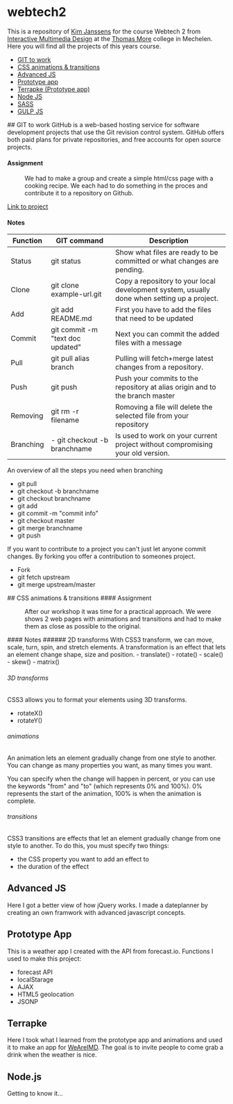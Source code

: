 webtech2
========
This is a repository of [Kim Janssens](http://www.kimjanssens.be) for the course Webtech 2 from [Interactive Multimedia Design](http://www.weareimd.be/)  at the [Thomas More](http://www.thomasmore.be/) college in Mechelen. Here you will find all the projects of this years course.

- [GIT to work](#les1)
- [CSS animations & transitions](#les2)
- [Advanced JS](#les3)
- [Prototype app](#les4)
- [Terrapke (Prototype app)](#les5)
- [Node JS](#les6)
- [SASS](#les7)
- [GULP JS](#les8)

<a name="les1">
## GIT to work
GitHub is a web-based hosting service for software development projects that use the Git revision control system. GitHub offers both paid plans for private repositories, and free accounts for open source projects.

#### Assignment
<dl>
	<dd>
		We had to make a group and create a simple html/css page with a cooking recipe. We each had to do something in the proces and contribute it to a repository on Github.
	</dd>
</dl>

[Link to project](https://github.com/AxelVerstappen/recipewebsite)

#### Notes
Function | GIT command | Description
--- | --- | ---
Status | git status | Show what files are ready to be committed or what changes are pending.
Clone | git clone example-url.git |Copy a repository to your local development system, usually done when setting up a project.
Add | git add README.md | First you have to add the files that need to be updated
Commit | git commit -m "text doc updated" | Next you can commit the added files with a message
Pull | git pull alias branch | Pulling will fetch+merge latest changes from a repository.
Push | git push | Push your commits to the repository at alias origin and to the branch master
Removing | git rm -r filename | Romoving a file will delete the selected file from your repository
Branching | - git checkout -b branchname | Is used to work on your current project without compromising your old version.
	
An overview of all the steps you need when branching
- git pull
- git checkout -b branchname
- git checkout branchname
- git add
- git commit -m "commit info"
- git checkout master
- git merge branchname
- git push

If you want to contribute to a project you can't just let anyone commit changes. By forking you offer a contribution to someones project.
- Fork
- git fetch upstream
- git merge upstream/master

<a name="les2">
## CSS animations & transitions
#### Assignment
<dl>
	<dd>
		After our workshop it was time for a practical approach. We were shows 2 web pages with animations and transitions and had to make them as close as possible to the original.
	</dd>
</dl>
#### Notes
###### 2D transforms
With CSS3 transform, we can move, scale, turn, spin, and stretch elements. A transformation is an effect that lets an element change shape, size and position.
- translate()
- rotate()
- scale()
- skew()
- matrix()

###### 3D transforms
CSS3 allows you to format your elements using 3D transforms.
- rotateX()
- rotateY()

###### animations
An animation lets an element gradually change from one style to another. You can change as many properties you want, as many times you want.

You can specify when the change will happen in percent, or you can use the keywords "from" and "to" (which represents 0% and 100%).
0% represents the start of the animation, 100% is when the animation is complete.

###### transitions
CSS3 transitions are effects that let an element gradually change from one style to another.
To do this, you must specify two things:
- the CSS property you want to add an effect to
- the duration of the effect

## Advanced JS
Here I got a better view of how jQuery works. I made a dateplanner by creating an own framwork with advanced javascript concepts.

## Prototype App
This is a weather app I created with the API from forecast.io. Functions I used to make this project:

- forecast API
- localStarage
- AJAX
- HTML5 geolocation
- JSONP

## Terrapke
Here I took what I learned from the prototype app and animations and used it to make an app for [WeAreIMD](http://www.weareimd.be/). The goal is to invite people to come grab a drink when the weather is nice.

## Node.js
Getting to know it...